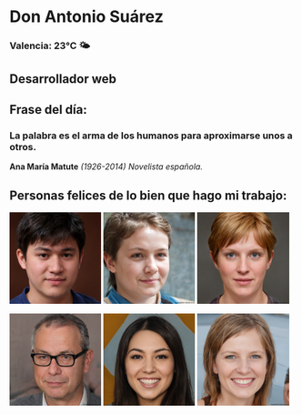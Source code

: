 # Don Antonio Suárez
### Valencia:  23°C 🌤️
## Desarrollador web
## Frase del día:
<!-- START QUOTE -->
### La palabra es el arma de los humanos para aproximarse unos a otros.
**Ana María Matute** *(1926-2014) Novelista española.*
<!-- END QUOTE -->






## Personas felices de lo bien que hago mi trabajo:

<p float="left">
  <img src="src/image_0.png" width="32%" />
  <img src="src/image_1.png" width="32%" /> 
  <img src="src/image_2.png" width="32%" />
</p>
<p float="left">
  <img src="src/image_3.png" width="32%" />
  <img src="src/image_4.png" width="32%" /> 
  <img src="src/image_5.png" width="32%" />
</p>